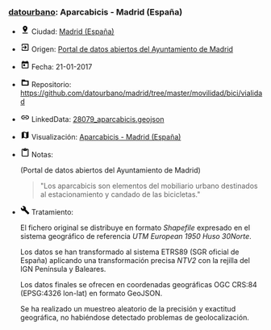 ### [datourbano](https://github.com/datourbano): Aparcabicis - Madrid (España)

* ![](https://raw.githubusercontent.com/datourbano/simbologia/master/_/ubicacion_18.png) Ciudad: [Madrid (España)](https://datourbano.github.io/madrid)
* ![](https://raw.githubusercontent.com/datourbano/simbologia/master/_/origen_18.png) Origen: [Portal de datos abiertos del Ayuntamiento de Madrid](http://datos.madrid.es/portal/site/egob/menuitem.c05c1f754a33a9fbe4b2e4b284f1a5a0/?vgnextoid=1239827b864f4410VgnVCM2000000c205a0aRCRD&vgnextchannel=374512b9ace9f310VgnVCM100000171f5a0aRCRD&vgnextfmt=default)
* ![](https://raw.githubusercontent.com/datourbano/simbologia/master/_/calendario_18.png) Fecha: 21-01-2017
* ![](https://raw.githubusercontent.com/datourbano/simbologia/master/_/carpeta_18.png) Repositorio: https://github.com/datourbano/madrid/tree/master/movilidad/bici/vialidad
* ![](https://raw.githubusercontent.com/datourbano/simbologia/master/_/enlace_18.png) LinkedData: [28079_aparcabicis.geojson](https://raw.githubusercontent.com/datourbano/madrid/master/movilidad/bici/vialidad/28079_aparcabicis.geojson)
* ![](https://raw.githubusercontent.com/datourbano/simbologia/master/_/mapa_18.png) Visualización: [Aparcabicis - Madrid (España)](https://datourbano.github.io/madrid/movilidad/bici/vialidad/28079_aparcabicis)
* ![](https://raw.githubusercontent.com/datourbano/simbologia/master/_/notas_18.png) Notas:
   
  (Portal de datos abiertos del Ayuntamiento de Madrid)
  > "Los aparcabicis son elementos del mobiliario urbano destinados al estacionamiento y candado de las bicicletas."
* ![](https://raw.githubusercontent.com/datourbano/simbologia/master/_/herramienta_18.png) Tratamiento:

  El fichero original se distribuye en formato *Shapefile* expresado en el sistema geográfico de referencia *UTM European 1950 Huso 30Norte*.

  Los datos se han transformado al sistema ETRS89 (SGR oficial de España) aplicando una transformación precisa *NTV2* con la rejilla del IGN Península y Baleares.

  Los datos finales se ofrecen en coordenadas geográficas OGC CRS:84 (EPSG:4326 lon-lat) en formato GeoJSON.

  Se ha realizado un muestreo aleatorio de la precisión y exactitud geográfica, no habiéndose detectado problemas de geolocalización.
 
